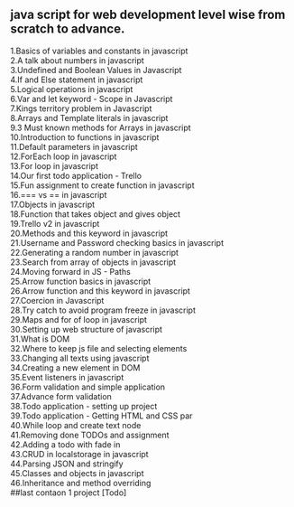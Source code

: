 
## java script for web development level wise from scratch to advance.<br />
1.Basics of variables and constants in javascript<br />
2.A talk about numbers in javascript<br />
3.Undefined and Boolean Values in Javascript<br />
4.If and Else statement in javascript<br />
5.Logical operations in javascript<br />
6.Var and let keyword - Scope in Javascript<br />
7.Kings territory problem in Javascript<br />
8.Arrays and Template literals in javascript<br />
9.3 Must known methods for Arrays in javascript<br />
10.Introduction to functions in javascript<br />
11.Default parameters in javascript<br />
12.ForEach loop in javascript<br />
13.For loop in javascript<br />
14.Our first todo application - Trello<br />
15.Fun assignment to create function in javascript<br />
16.=== vs == in javascript<br />
17.Objects in javascript<br />
18.Function that takes object and gives object <br />
19.Trello v2 in javascript<br />
20.Methods and this keyword in javascript<br />
21.Username and Password checking basics in javascript <br />
22.Generating a random number in javascript<br />
23.Search from array of objects in javascript<br />
24.Moving forward in JS - Paths<br />
25.Arrow function basics in javascript<br />
26.Arrow function and this keyword in javascript<br />
27.Coercion in Javascript<br />
28.Try catch to avoid program freeze in javascript<br />
29.Maps and for of loop in javascript <br />
30.Setting up web structure of javascript<br />
31.What is DOM<br />
32.Where to keep js file and selecting elements <br />
33.Changing all texts using javascript<br />
34.Creating a new element in DOM<br />
35.Event listeners in javascript <br />
36.Form validation and simple application<br />
37.Advance form validation <br />
38.Todo application - setting up project <br />
39.Todo application - Getting HTML and CSS par<br />
40.While loop and create text node <br />
41.Removing done TODOs and assignment <br />
42.Adding a todo with fade in <br />
43.CRUD in localstorage in javascript<br />
44.Parsing JSON and stringify<br />
45.Classes and objects in javascript<br />
46.Inheritance and method overriding<br />
   ##last contaon 1 project [Todo]
